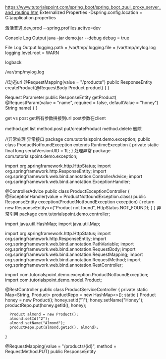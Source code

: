 https://www.tutorialspoint.com/spring_boot/spring_boot_zuul_proxy_server_and_routing.htm
Externalized Properties
-Dspring.config.location = C:\application.properties

激活普通,dev,prod
--spring.profiles.acitve=dev

Console Log Output
java –jar demo.jar --debug
debug = true

File Log Output
logging.path = /var/tmp/
logging.file = /var/tmp/mylog.log
logging.level.root = WARN

logback
<configuration>
   <appender name = "STDOUT" class = "ch.qos.logback.core.ConsoleAppender"></appender>
   <root level = "INFO">
      <appender-ref ref = "STDOUT"/> 
   </root>
</configuration>

<?xml version = "1.0" encoding = "UTF-8"?>
<configuration>
   <appender name = "FILE" class = "ch.qos.logback.core.FileAppender">
      <File>/var/tmp/mylog.log</File>
   </appender>   
   <root level = "INFO">
      <appender-ref ref = "FILE"/>
   </root>
</configuration>



//动态url
@RequestMapping(value = "/products")
public ResponseEntity<Object> createProduct(@RequestBody Product product) {
}

Request Parameter
public ResponseEntity<Object> getProduct(
   @RequestParam(value = "name", required = false, defaultValue = "honey") String name) {
}

get vs post
get所有参数拼接到url
post参数在client


method.get   list
method.post  put/createProduct
method.delete 删除


//异常处理
异常接口
package com.tutorialspoint.demo.exception;
public class ProductNotfoundException extends RuntimeException {
   private static final long serialVersionUID = 1L;
}
处理异常
package com.tutorialspoint.demo.exception;

import org.springframework.http.HttpStatus;
import org.springframework.http.ResponseEntity;
import org.springframework.web.bind.annotation.ControllerAdvice;
import org.springframework.web.bind.annotation.ExceptionHandler;

@ControllerAdvice
public class ProductExceptionController {
   @ExceptionHandler(value = ProductNotfoundException.class)
   public ResponseEntity<Object> exception(ProductNotfoundException exception) {
      return new ResponseEntity<>("Product not found", HttpStatus.NOT_FOUND);
   }
}
异常引用
package com.tutorialspoint.demo.controller;

import java.util.HashMap;
import java.util.Map;

import org.springframework.http.HttpStatus;
import org.springframework.http.ResponseEntity;
import org.springframework.web.bind.annotation.PathVariable;
import org.springframework.web.bind.annotation.RequestBody;
import org.springframework.web.bind.annotation.RequestMapping;
import org.springframework.web.bind.annotation.RequestMethod;
import org.springframework.web.bind.annotation.RestController;

import com.tutorialspoint.demo.exception.ProductNotfoundException;
import com.tutorialspoint.demo.model.Product;

@RestController
public class ProductServiceController {
   private static Map<String, Product> productRepo = new HashMap<>();
   static {
      Product honey = new Product();
      honey.setId("1");
      honey.setName("Honey");
      productRepo.put(honey.getId(), honey);
      
      Product almond = new Product();
      almond.setId("2");
      almond.setName("Almond");
      productRepo.put(almond.getId(), almond);
   }
   
   @RequestMapping(value = "/products/{id}", method = RequestMethod.PUT)
   public ResponseEntity<Object> updateProduct(@PathVariable("id") String id, @RequestBody Product product) { 
      if(!productRepo.containsKey(id))throw new ProductNotfoundException();
      productRepo.remove(id);
      product.setId(id);
      productRepo.put(id, product);
      return new ResponseEntity<>("Product is updated successfully", HttpStatus.OK);
   }
}

拦截器
preHandle()
postHandle()
afterCompletion()
@Component
public class ProductServiceInterceptor implements HandlerInterceptor {
   @Override
   public boolean preHandle(
      HttpServletRequest request, HttpServletResponse response, Object handler) throws Exception 
	  {
      
      return true;
	}
   @Override
   public void postHandle(
      HttpServletRequest request, HttpServletResponse response, Object handler, 
      ModelAndView modelAndView) throws Exception 
	  {
	  
	  }
   
   @Override
   public void afterCompletion(HttpServletRequest request, HttpServletResponse response, 
      Object handler, Exception exception) throws Exception 
	  {
	  }
}

端口
server:port =0 随机
server.port = 1000

服务正常注册，最大可能会有120s滞后

30(首次注册 init registe) + 30(readOnlyCacheMap)+30(client fetch interval)+30(ribbon)=120
如果是在Spring Cloud环境下使用这些组件(Eureka, Ribbon)，不会有首次注册30秒延迟的问题，服务启动后会马上注册,所以从注册到发现，最多可能是90s。




服务异常下线：最大可能会有270s滞后
定时清理任务每eureka.server. evictionIntervalTimerInMs(默认60)执行一次清理任务
每次清理任务会把90秒(3个心跳周期，eureka.instance.leaseExpirationDurationInSeconds)没收到心跳的踢除，但是根据官方的说法 ，因为代码实现的bug，这个时间其实是两倍，即180秒，也就是说如果一个客户端因为网络问题或者主机问题异常下线，可能会在180秒后才剔除
读取端，因为readOnlyCacheMap以及客户端缓存的存在，可能会在30(readOnlyCacheMap)+30(client fetch interval)+30(ribbon)=90
所以极端情况最终可能会是180+90=270


